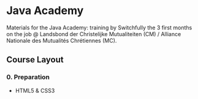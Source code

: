 # Java Academy

Materials for the Java Academy: training by Switchfully the 3 first months on the job @ Landsbond der Christelijke Mutualiteiten (CM) / Alliance Nationale des Mutualités Chrétiennes (MC).


## Course Layout

### 0. Preparation
  - HTML5 & CSS3
